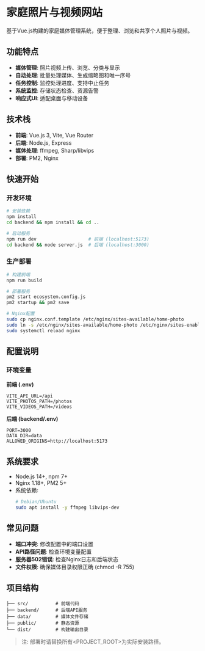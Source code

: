 # 家庭照片与视频网站

基于Vue.js构建的家庭媒体管理系统，便于整理、浏览和共享个人照片与视频。

## 功能特点

- **媒体管理**: 照片视频上传、浏览、分类与显示
- **自动处理**: 批量处理媒体、生成缩略图和唯一序号
- **任务控制**: 监控处理进度、支持中止任务
- **系统监控**: 存储状态检查、资源告警
- **响应式UI**: 适配桌面与移动设备

## 技术栈

- **前端**: Vue.js 3, Vite, Vue Router
- **后端**: Node.js, Express
- **媒体处理**: ffmpeg, Sharp/libvips
- **部署**: PM2, Nginx

## 快速开始

### 开发环境

```bash
# 安装依赖
npm install
cd backend && npm install && cd ..

# 启动服务
npm run dev                   # 前端 (localhost:5173)
cd backend && node server.js  # 后端 (localhost:3000)
```

### 生产部署

```bash
# 构建前端
npm run build

# 部署服务
pm2 start ecosystem.config.js
pm2 startup && pm2 save

# Nginx配置
sudo cp nginx.conf.template /etc/nginx/sites-available/home-photo
sudo ln -s /etc/nginx/sites-available/home-photo /etc/nginx/sites-enabled/
sudo systemctl reload nginx
```

## 配置说明

### 环境变量

**前端 (.env)**
```
VITE_API_URL=/api
VITE_PHOTOS_PATH=/photos
VITE_VIDEOS_PATH=/videos
```

**后端 (backend/.env)**
```
PORT=3000
DATA_DIR=data
ALLOWED_ORIGINS=http://localhost:5173
```

## 系统要求

- Node.js 14+, npm 7+
- Nginx 1.18+, PM2 5+
- 系统依赖:
    ```bash
    # Debian/Ubuntu
    sudo apt install -y ffmpeg libvips-dev
    ```

## 常见问题

- **端口冲突**: 修改配置中的端口设置
- **API路径问题**: 检查环境变量配置
- **服务器502错误**: 检查Nginx日志和后端状态
- **文件权限**: 确保媒体目录权限正确 (chmod -R 755)

## 项目结构

```
├── src/          # 前端代码
├── backend/      # 后端API服务
├── data/         # 媒体文件存储
├── public/       # 静态资源
└── dist/         # 构建输出目录
```

> 注: 部署时请替换所有<PROJECT_ROOT>为实际安装路径。